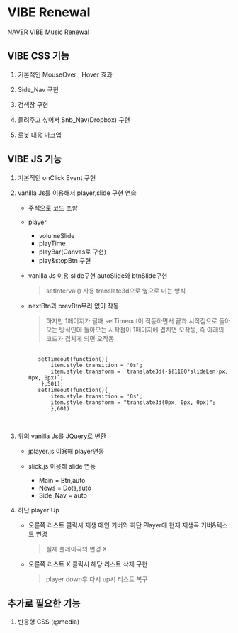 # VIBE Renewal 

NAVER VIBE Music Renewal

## VIBE CSS 기능

1. 기본적인 MouseOver , Hover 효과

2. Side_Nav 구현 

3. 검색창 구현

4. 들려주고 싶어서 Snb_Nav(Dropbox) 구현

5. 로봇 대응 마크업

## VIBE JS 기능

1. 기본적인 onClick Event 구현 

2. vanilla Js를 이용해서 player,slide 구현 연습 

   * 주석으로 코드 포함 

   * player
        * volumeSlide
        * playTime
        * playBar(Canvas로 구현)
        * play&stopBtn 구현

   * vanilla Js 이용 slide구현 autoSlide와 btnSlide구현 
        > setInterval() 사용 translate3d으로 옆으로 미는 방식
   * nextBtn과 prevBtn무리 없이 작동
        > 하지만 1페이지가 될때 setTimeout이 작동하면서 끝과 시작점으로 돌아오는 방식인데
   돌아오는 시작점이 1페이지에 겹치면 오작동, 즉 아래의 코드가 겹치게 되면 오작동
       <pre>
       <code>
        setTimeout(function(){
            item.style.transition = '0s';
            item.style.transform = `translate3d(-${1180*slideLen}px, 0px, 0px)`;
         },501);
        setTimeout(function(){
            item.style.transition = '0s';
            item.style.transform = "translate3d(0px, 0px, 0px)";
            },601)
        </code>
        </pre>

3. 위의 vanilla Js를 JQuery로 변환
   * jplayer.js 이용해 player연동
   
   * slick.js 이용해 slide 연동 
        * Main = Btn,auto
        * News = Dots,auto
        * Side_Nav = auto


4. 하단 player Up
   
    * 오른쪽 리스트 클릭시 재생 메인 커버와 
      하단 Player에 현재 재생곡 커버&텍스트 변경
        >실제 플레이곡의 변경 X

    * 오른쪽 리스트 X 클릭시 해당 리스트 삭제 구현
        >player down후 다시 up시 리스트 복구


## 추가로 필요한 기능

1. 반응형 CSS (@media)         
